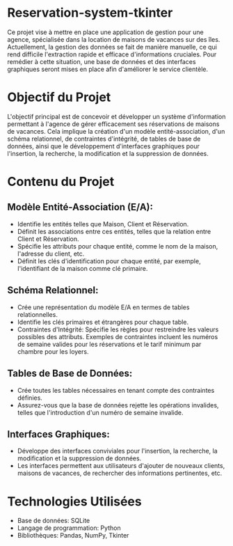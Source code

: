 # Reservation-system-tkinter

Ce projet vise à mettre en place une application de gestion pour une agence, spécialisée dans la location de maisons de vacances sur des îles. Actuellement, la gestion des données se fait de manière manuelle, ce qui rend difficile l'extraction rapide et efficace d'informations cruciales. Pour remédier à cette situation, une base de données et des interfaces graphiques seront mises en place afin d'améliorer le service clientèle.

# Objectif du Projet
L'objectif principal est de concevoir et développer un système d'information permettant à l'agence de gérer efficacement ses réservations de maisons de vacances. Cela implique la création d'un modèle entité-association, d'un schéma relationnel, de contraintes d'intégrité, de tables de base de données, ainsi que le développement d'interfaces graphiques pour l'insertion, la recherche, la modification et la suppression de données.

# Contenu du Projet
## Modèle Entité-Association (E/A):
- Identifie les entités telles que Maison, Client et Réservation.
- Définit les associations entre ces entités, telles que la relation entre Client et Réservation.
- Spécifie les attributs pour chaque entité, comme le nom de la maison, l'adresse du client, etc.
- Définit les clés d'identification pour chaque entité, par exemple, l'identifiant de la maison comme clé primaire.
## Schéma Relationnel:
- Crée une représentation du modèle E/A en termes de tables relationnelles.
- Identifie les clés primaires et étrangères pour chaque table.
- Contraintes d'Intégrité:
Spécifie les règles pour restreindre les valeurs possibles des attributs.
Exemples de contraintes incluent les numéros de semaine valides pour les réservations et le tarif minimum par chambre pour les loyers.
## Tables de Base de Données:
- Crée toutes les tables nécessaires en tenant compte des contraintes définies.
- Assurez-vous que la base de données rejette les opérations invalides, telles que l'introduction d'un numéro de semaine invalide.
## Interfaces Graphiques:
- Développe des interfaces conviviales pour l'insertion, la recherche, la modification et la suppression de données.
- Les interfaces permettent aux utilisateurs d'ajouter de nouveaux clients, maisons de vacances, de rechercher des informations pertinentes, etc.
# Technologies Utilisées
- Base de données: SQLite
- Langage de programmation: Python
- Bibliothèques: Pandas, NumPy, Tkinter
